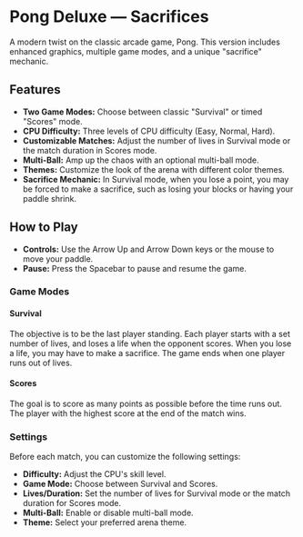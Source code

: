 # Pong Deluxe — Sacrifices

A modern twist on the classic arcade game, Pong. This version includes enhanced graphics, multiple game modes, and a unique "sacrifice" mechanic.

## Features

*   **Two Game Modes:** Choose between classic "Survival" or timed "Scores" mode.
*   **CPU Difficulty:** Three levels of CPU difficulty (Easy, Normal, Hard).
*   **Customizable Matches:** Adjust the number of lives in Survival mode or the match duration in Scores mode.
*   **Multi-Ball:** Amp up the chaos with an optional multi-ball mode.
*   **Themes:** Customize the look of the arena with different color themes.
*   **Sacrifice Mechanic:** In Survival mode, when you lose a point, you may be forced to make a sacrifice, such as losing your blocks or having your paddle shrink.

## How to Play

*   **Controls:** Use the Arrow Up and Arrow Down keys or the mouse to move your paddle.
*   **Pause:** Press the Spacebar to pause and resume the game.

### Game Modes

#### Survival

The objective is to be the last player standing. Each player starts with a set number of lives, and loses a life when the opponent scores. When you lose a life, you may have to make a sacrifice. The game ends when one player runs out of lives.

#### Scores

The goal is to score as many points as possible before the time runs out. The player with the highest score at the end of the match wins.

### Settings

Before each match, you can customize the following settings:

*   **Difficulty:** Adjust the CPU's skill level.
*   **Game Mode:** Choose between Survival and Scores.
*   **Lives/Duration:** Set the number of lives for Survival mode or the match duration for Scores mode.
*   **Multi-Ball:** Enable or disable multi-ball mode.
*   **Theme:** Select your preferred arena theme.
